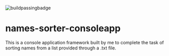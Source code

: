 ![buildpassingbadge](https://github.com/CadeXLegend/names_sorter_consoleapp/tree/main/.github/workflows/dotnet.yml/badge.svg?event=push)

# names-sorter-consoleapp
 This is a console application framework built by me to complete the task of sorting names from a list provided through a .txt file.
